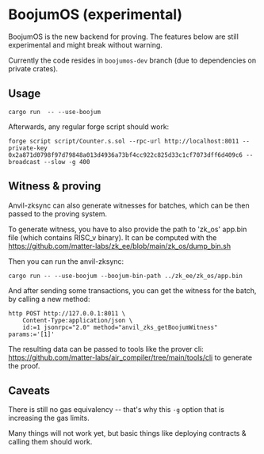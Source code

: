 # BoojumOS (experimental)

BoojumOS is the new backend for proving. The features below are still experimental and might break without warning.


Currently the code resides in `boojumos-dev` branch (due to dependencies on private crates).


## Usage

```
cargo run  -- --use-boojum
```

Afterwards, any regular forge script should work:

```
forge script script/Counter.s.sol --rpc-url http://localhost:8011 --private-key 0x2a871d0798f97d79848a013d4936a73bf4cc922c825d33c1cf7073dff6d409c6 --broadcast --slow -g 400
```

## Witness & proving

Anvil-zksync can also generate witnesses for batches, which can be then passed to the proving system.

To generate witness, you have to also provide the path to 'zk_os' app.bin file (which contains RISC_v binary).
It can be computed with the https://github.com/matter-labs/zk_ee/blob/main/zk_os/dump_bin.sh

Then you can run the anvil-zksync:

```
cargo run -- --use-boojum --boojum-bin-path ../zk_ee/zk_os/app.bin 
```

And after sending some transactions, you can get the witness for the batch, by calling a new method:

```
http POST http://127.0.0.1:8011 \
    Content-Type:application/json \
    id:=1 jsonrpc="2.0" method="anvil_zks_getBoojumWitness" params:='[1]'
```

The resulting data can be passed to tools like the prover cli: https://github.com/matter-labs/air_compiler/tree/main/tools/cli to generate the proof.

## Caveats

There is still no gas equivalency -- that's why this `-g` option that is increasing the gas limits.

Many things will not work yet, but basic things like deploying contracts & calling them should work.